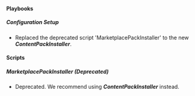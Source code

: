 
#### Playbooks
##### Configuration Setup
- Replaced the deprecated script 'MarketplacePackInstaller' to the new ***ContentPackInstaller***.

#### Scripts
##### MarketplacePackInstaller (Deprecated)
- Deprecated. We recommend using ***ContentPackInstaller*** instead.
